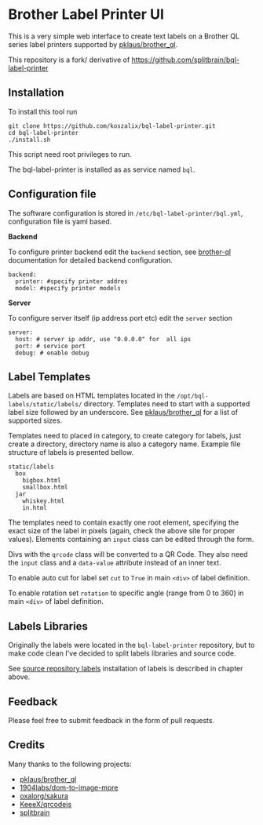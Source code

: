 # Brother Label Printer UI

This is a very simple web interface to create text labels on a Brother QL series label printers supported by [pklaus/brother_ql](https://github.com/pklaus/brother_ql).

This repository is a fork/ derivative of https://github.com/splitbrain/bql-label-printer  

## Installation

To install this tool run

```
git clone https://github.com/koszalix/bql-label-printer.git
cd bql-label-printer
./install.sh
```

This script need root privileges to run.

The bql-label-printer is installed as as service named `bql`.

## Configuration file

The software configuration is stored in `/etc/bql-label-printer/bql.yml`, configuration file
is yaml based.

**Backend**

To configure printer backend edit the `backend` section, see [brother-ql](https://pypi.org/project/brother-ql/) documentation
for detailed backend configuration.

```
backend:
  printer: #specify printer addres
  model: #specify printer models
```

**Server**

To configure server itself (ip address port etc) edit the `server` section

```
server:
  host: # server ip addr, use "0.0.0.0" for  all ips
  port: # service port
  debug: # enable debug
```

## Label Templates

Labels are based on HTML templates located in the `/opt/bql-labels/static/labels/` directory. 
Templates need to start with a supported label size followed by an underscore.
See [pklaus/brother_ql](https://github.com/pklaus/brother_ql) for a list of supported sizes.

Templates need to placed in category, to create category for labels, just create a directory, 
directory name is also a category name. Example file structure of labels is presented bellow.

```
static/labels
  box
    bigbox.html
    smallbox.html
  jar
    whiskey.html
    in.html
```

The templates need to contain exactly one root element, 
specifying the exact size of the label in pixels (again, check the above site for proper values).
Elements containing an `input` class can be edited through the form.

Divs with the `qrcode` class will be converted to a QR Code. They also need the `input` class and a `data-value` attribute instead of an inner text.
  
To enable auto cut for label set `cut` to `True` in  main `<div>` of label definition. 

To enable rotation set `rotation` to specific angle (range from 0 to 360) in main `<div>` of label definition.

## Labels Libraries

Originally the labels were located in the `bql-label-printer` repository, but to make code clean I've decided
to split labels libraries and source code. 

See [source repository labels](https://github.com/splitbrain/bql-label-printer/tree/master/static/labels)
installation of labels is described in chapter above.

## Feedback

Please feel free to submit feedback in the form of pull requests.

## Credits

Many thanks to the following projects:

* [pklaus/brother_ql](https://github.com/pklaus/brother_ql)
* [1904labs/dom-to-image-more](https://github.com/1904labs/dom-to-image-more)
* [oxalorg/sakura](https://github.com/oxalorg/sakura)
* [KeeeX/qrcodejs](https://github.com/KeeeX/qrcodejs)
* [splitbrain](https://github.com/splitbrain/bql-label-printer)
